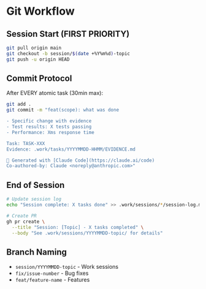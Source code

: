 # Git Workflow

## Session Start (FIRST PRIORITY)
```bash
git pull origin main
git checkout -b session/$(date +%Y%m%d)-topic
git push -u origin HEAD
```

## Commit Protocol
After EVERY atomic task (30min max):
```bash
git add .
git commit -m "feat(scope): what was done

- Specific change with evidence
- Test results: X tests passing
- Performance: Xms response time

Task: TASK-XXX
Evidence: .work/tasks/YYYYMMDD-HHMM/EVIDENCE.md

🤖 Generated with [Claude Code](https://claude.ai/code)
Co-authored-by: Claude <noreply@anthropic.com>"
```

## End of Session
```bash
# Update session log
echo "Session complete: X tasks done" >> .work/sessions/*/session-log.md

# Create PR
gh pr create \
  --title "Session: [Topic] - X tasks completed" \
  --body "See .work/sessions/YYYYMMDD-topic/ for details"
```

## Branch Naming
- `session/YYYYMMDD-topic` - Work sessions
- `fix/issue-number` - Bug fixes
- `feat/feature-name` - Features

